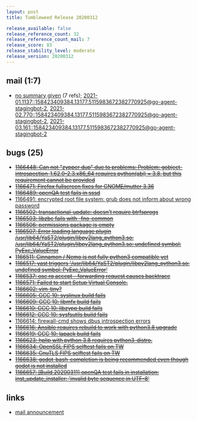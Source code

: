 ```yaml
---
layout: post
title: Tumbleweed Release 20200312

release_available: false
release_reference_count: 32
release_reference_count_mail: 7
release_score: 83
release_stability_level: moderate
release_version: 20200312
---
```


## mail (1:7)

- [no summary given](https://lists.opensuse.org/opensuse-factory/2020-03/msg00162.html) (7 refs); [2021-01.1137::<158423409384.13177.5115983672382770925@go-agent-stagingbot-2>](https://lists.opensuse.org/archives/list/factory@lists.opensuse.org/thread/5QARJYN65TWR4UP5S4J4MGGSCLUC3ZQI), [2021-02.770::<158423409384.13177.5115983672382770925@go-agent-stagingbot-2>](https://lists.opensuse.org/archives/list/factory@lists.opensuse.org/thread/5QARJYN65TWR4UP5S4J4MGGSCLUC3ZQI), [2021-03.161::<158423409384.13177.5115983672382770925@go-agent-stagingbot-2>](https://lists.opensuse.org/archives/list/factory@lists.opensuse.org/thread/5QARJYN65TWR4UP5S4J4MGGSCLUC3ZQI)

## bugs (25)

<!--more-->

- ~~[1166448: Can not "zypper dup" due to problems: Problem: gobject-introspection-1.62.0-2.3.x86_64 requires python(abi) = 3.8, but this requirement cannot be provided](https://bugzilla.opensuse.org/show_bug.cgi?id=1166448)~~
- ~~[1166471: Firefox fullscreen fixes for GNOME/mutter 3.36](https://bugzilla.opensuse.org/show_bug.cgi?id=1166471)~~
- ~~[1166489: openQA test fails in sssd](https://bugzilla.opensuse.org/show_bug.cgi?id=1166489)~~
- [1166491: encrypted root file system: grub does not inform about wrong password](https://bugzilla.opensuse.org/show_bug.cgi?id=1166491)
- ~~[1166502: transactional-update: doesn't require btrfsprogs](https://bugzilla.opensuse.org/show_bug.cgi?id=1166502)~~
- ~~[1166503: libzbc fails with -fno-common](https://bugzilla.opensuse.org/show_bug.cgi?id=1166503)~~
- ~~[1166506: permissions package is empty](https://bugzilla.opensuse.org/show_bug.cgi?id=1166506)~~
- ~~[1166507: Error loading language plugin /usr/lib64/YaST2/plugin/libpy2lang_python3.so: /usr/lib64/YaST2/plugin/libpy2lang_python3.so: undefined symbol: PyExc_ValueError](https://bugzilla.opensuse.org/show_bug.cgi?id=1166507)~~
- ~~[1166511: Cinnamon / Nemo is not fully python3 compatible yet](https://bugzilla.opensuse.org/show_bug.cgi?id=1166511)~~
- ~~[1166517: yast triggers '/usr/lib64/YaST2/plugin/libpy2lang_python3.so: undefined symbol: PyExc_ValueError'](https://bugzilla.opensuse.org/show_bug.cgi?id=1166517)~~
- ~~[1166537: osc rq accept - forwarding request causes backtrace](https://bugzilla.opensuse.org/show_bug.cgi?id=1166537)~~
- ~~[1166571: Failed to start Setup Virtual Console.](https://bugzilla.opensuse.org/show_bug.cgi?id=1166571)~~
- ~~[1166602: vim-tiny?](https://bugzilla.opensuse.org/show_bug.cgi?id=1166602)~~
- ~~[1166605: GCC 10: syslinux build fails](https://bugzilla.opensuse.org/show_bug.cgi?id=1166605)~~
- ~~[1166609: GCC 10: libmfx build fails](https://bugzilla.opensuse.org/show_bug.cgi?id=1166609)~~
- ~~[1166610: GCC 10: libzypp build fails](https://bugzilla.opensuse.org/show_bug.cgi?id=1166610)~~
- ~~[1166612: GCC 10: sysfsutils build fails](https://bugzilla.opensuse.org/show_bug.cgi?id=1166612)~~
- [1166614: firewall-cmd shows dbus introspection errors](https://bugzilla.opensuse.org/show_bug.cgi?id=1166614)
- ~~[1166616: Ansible requires rebuild to work with python3.8 upgrade](https://bugzilla.opensuse.org/show_bug.cgi?id=1166616)~~
- ~~[1166619: GCC 10: lapack build fails](https://bugzilla.opensuse.org/show_bug.cgi?id=1166619)~~
- ~~[1166623: hplip with python 3.8 requires python3-distro.](https://bugzilla.opensuse.org/show_bug.cgi?id=1166623)~~
- ~~[1166634: OpenSSL FIPS selftest fails on TW](https://bugzilla.opensuse.org/show_bug.cgi?id=1166634)~~
- ~~[1166635: GnuTLS FIPS selftest fails on TW](https://bugzilla.opensuse.org/show_bug.cgi?id=1166635)~~
- ~~[1166638: godot-bash-completion is being recommended even though godot is not installed](https://bugzilla.opensuse.org/show_bug.cgi?id=1166638)~~
- ~~[1166657: \[Build 20200311\] openQA test fails in installation: inst_update_installer: 'invalid byte sequence in UTF-8'](https://bugzilla.opensuse.org/show_bug.cgi?id=1166657)~~



## links

- [mail announcement](https://lists.opensuse.org/archives/list/factory@lists.opensuse.org/thread/5QARJYN65TWR4UP5S4J4MGGSCLUC3ZQI)
